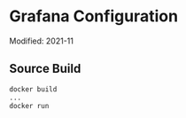 # Grafana Configuration

Modified: 2021-11

## Source Build

```bash
docker build 
...
docker run
```
